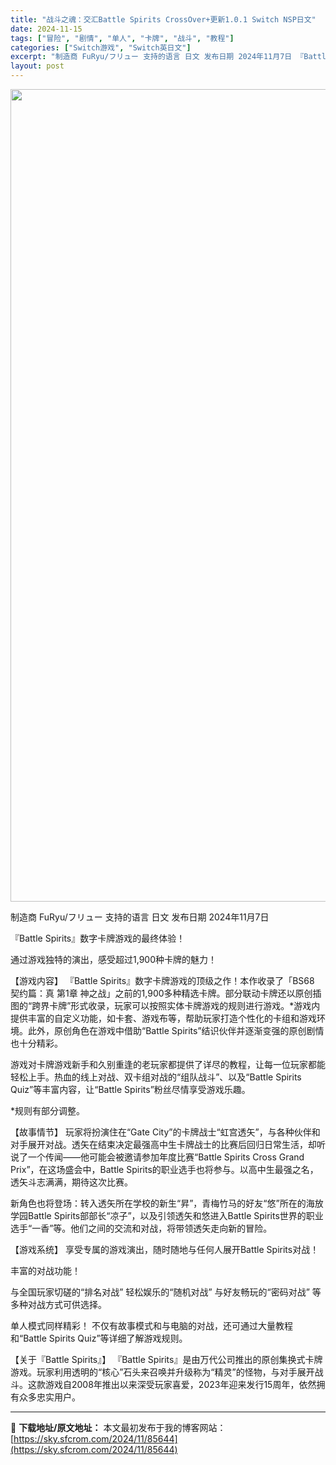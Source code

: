 ```yaml
---
title: "战斗之魂：交汇Battle Spirits CrossOver+更新1.0.1 Switch NSP日文"
date: 2024-11-15
tags: ["冒险", "剧情", "单人", "卡牌", "战斗", "教程"]
categories: ["Switch游戏", "Switch英日文"]
excerpt: "制造商 FuRyu/フリュー 支持的语言 日文 发布日期 2024年11月7日 『Battle Spirits』数字卡牌游戏的最终体验！ 通过游戏独特的演出，感受超过1,900种卡牌的魅力！ 【游戏内容】 『Battle Spirits』数字卡牌游戏的顶级之作！本作收录了「BS68 契约篇：真 第1&hellip;"
layout: post
---
```


<img class="aligncenter size-full wp-image-85645" src="https://sky.sfcrom.com/wp-content/uploads/2024/11/2024111500213518.webp" alt="" width="600" height="1300" />

制造商 FuRyu/フリュー
支持的语言 日文
发布日期 2024年11月7日

『Battle Spirits』数字卡牌游戏的最终体验！

通过游戏独特的演出，感受超过1,900种卡牌的魅力！

【游戏内容】 『Battle Spirits』数字卡牌游戏的顶级之作！本作收录了「BS68 契约篇：真 第1章 神之战」之前的1,900多种精选卡牌。部分联动卡牌还以原创插图的“跨界卡牌”形式收录，玩家可以按照实体卡牌游戏的规则进行游戏。*游戏内提供丰富的自定义功能，如卡套、游戏布等，帮助玩家打造个性化的卡组和游戏环境。此外，原创角色在游戏中借助“Battle Spirits”结识伙伴并逐渐变强的原创剧情也十分精彩。

游戏对卡牌游戏新手和久别重逢的老玩家都提供了详尽的教程，让每一位玩家都能轻松上手。热血的线上对战、双卡组对战的“组队战斗”、以及“Battle Spirits Quiz”等丰富内容，让“Battle Spirits”粉丝尽情享受游戏乐趣。

*规则有部分调整。

【故事情节】 玩家将扮演住在“Gate City”的卡牌战士“虹宫透矢”，与各种伙伴和对手展开对战。透矢在结束决定最强高中生卡牌战士的比赛后回归日常生活，却听说了一个传闻——他可能会被邀请参加年度比赛“Battle Spirits Cross Grand Prix”，在这场盛会中，Battle Spirits的职业选手也将参与。以高中生最强之名，透矢斗志满满，期待这次比赛。

新角色也将登场：转入透矢所在学校的新生“昇”，青梅竹马的好友“悠”所在的海放学园Battle Spirits部部长“凉子”，以及引领透矢和悠进入Battle Spirits世界的职业选手“一香”等。他们之间的交流和对战，将带领透矢走向新的冒险。

【游戏系统】 享受专属的游戏演出，随时随地与任何人展开Battle Spirits对战！

丰富的对战功能！

与全国玩家切磋的“排名对战”
轻松娱乐的“随机对战”
与好友畅玩的“密码对战” 等多种对战方式可供选择。

单人模式同样精彩！ 不仅有故事模式和与电脑的对战，还可通过大量教程和“Battle Spirits Quiz”等详细了解游戏规则。

【关于『Battle Spirits』】 『Battle Spirits』是由万代公司推出的原创集换式卡牌游戏。玩家利用透明的“核心”石头来召唤并升级称为“精灵”的怪物，与对手展开战斗。这款游戏自2008年推出以来深受玩家喜爱，2023年迎来发行15周年，依然拥有众多忠实用户。

---
📖 **下载地址/原文地址：** 本文最初发布于我的博客网站：[https://sky.sfcrom.com/2024/11/85644](https://sky.sfcrom.com/2024/11/85644)
